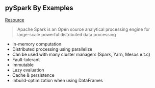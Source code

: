 ## pySpark By Examples
[Resource](https://sparkbyexamples.com/pyspark-tutorial/)

> Apache Spark is an Open source analytical processing engine for large-scale powerful distributed data processing

* In-memory computation
* Distributed processing using parallelize
* Can be used with many cluster managers (Spark, Yarn, Mesos e.t.c)
* Fault-tolerant
* Immutable
* Lazy evaluation
* Cache & persistence
* Inbuild-optimization when using DataFrames

